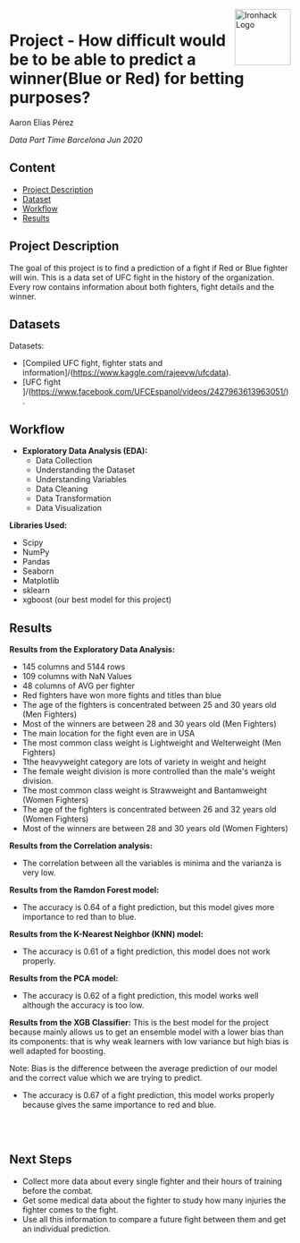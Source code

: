 <img src="https://bit.ly/2VnXWr2" alt="Ironhack Logo" width="100" align="right"/>


#   Project - How difficult would be to be able to predict a winner(Blue or Red) for betting purposes?

Aaron Elias Pérez

*Data Part Time Barcelona Jun 2020*


## Content
- [Project Description](#project)
- [Dataset](#dataset)
- [Workflow](#workflow)
- [Results](#results)

<a name="project"></a>

## Project Description

The goal of this project is to find a prediction of a fight if Red or Blue fighter will win.
This is a data set of  UFC fight in the history of the organization. Every row contains information about both fighters, fight details and the winner.


<a name="dataset"></a>

## Datasets

Datasets:
- [Compiled UFC fight, fighter stats and information]/(https://www.kaggle.com/rajeevw/ufcdata).
- [UFC fight ]/(https://www.facebook.com/UFCEspanol/videos/2427963613963051/).



<a name="workflow"></a>

## Workflow

- **Exploratory Data Analysis (EDA):**
  - Data Collection
  - Understanding the Dataset
  - Understanding Variables
  - Data Cleaning
  - Data Transformation
  - Data Visualization

 
 
 **Libraries Used:**

 - Scipy
 - NumPy
 - Pandas
 - Seaborn
 - Matplotlib
 - sklearn
 - xgboost (our best model for this project)

 
<a name="results"></a>

## Results

**Results from the Exploratory Data Analysis:**
 - 145 columns and 5144 rows
 - 109 columns with NaN Values
 - 48 columns of AVG per fighter
 - Red fighters have won more fights and titles than blue
 - The age of the fighters is concentrated between 25 and 30 years old (Men Fighters)
 - Most of the winners are between 28 and 30 years old (Men Fighters)
 - The main location for the fight even are in USA
 - The most common class weight is Lightweight and Welterweight (Men Fighters)
 - Tthe heavyweight category are lots of variety in weight and height
 - The female weight division is more controlled than the male's weight division.
 - The most common class weight is Strawweight and Bantamweight (Women Fighters)
 - The age of the fighters is concentrated between 26 and 32 years old (Women Fighters)
 - Most of the winners are between 28 and 30 years old (Women Fighters)
 

**Results from the Correlation analysis:**
 - The correlation between all the variables is minima and the varianza is very low.


**Results from the Ramdon Forest model:**
 - The accuracy is 0.64 of a fight prediction, but this model gives more importance to red than to blue.

**Results from the K-Nearest Neighbor (KNN) model:**
 - The accuracy is 0.61 of a fight prediction, this model does not work properly.
 
 **Results from the PCA model:**
- The accuracy is 0.62 of a fight prediction, this model works well although the accuracy is too low.

**Results from the XGB Classifier:**
This is the best model for the project because mainly allows us to get an ensemble model with a lower bias than its components: that is why weak learners with low variance but
high bias is well adapted for boosting.

Note:
Bias is the difference between the average prediction of our model and the correct value which we are trying to predict.

- The accuracy is 0.67 of a fight prediction, this model works properly because gives the same importance to red and blue.


<br><br>
 
 ## Next Steps
 
 - Collect more data about every single fighter and their hours of training before the combat.
 - Get some medical data about the fighter to study how many injuries the fighter comes to the fight.
 - Use all this information to compare a future fight between them and get an individual prediction.


